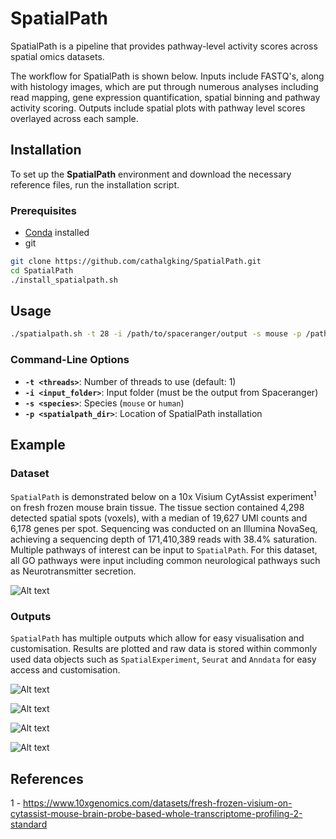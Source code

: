# SpatialPath

SpatialPath is a pipeline that provides pathway-level activity scores across spatial omics datasets. 

The workflow for SpatialPath is shown below. Inputs include FASTQ's, along with histology images, which are put through numerous analyses including read mapping, gene expression quantification, spatial binning and pathway activity scoring. Outputs include spatial plots with pathway level scores overlayed across each sample.


## Installation

To set up the **SpatialPath** environment and download the necessary reference files, run the installation script.

### Prerequisites
- [Conda](https://docs.conda.io/en/latest/miniconda.html) installed  
- git


```bash
git clone https://github.com/cathalgking/SpatialPath.git
cd SpatialPath
./install_spatialpath.sh
```




## Usage

```bash
./spatialpath.sh -t 28 -i /path/to/spaceranger/output -s mouse -p /path/to/spatialpath
```

### Command-Line Options

- **`-t <threads>`**: Number of threads to use (default: 1)
- **`-i <input_folder>`**: Input folder (must be the output from Spaceranger)
- **`-s <species>`**: Species (`mouse` or `human`)
- **`-p <spatialpath_dir>`**: Location of SpatialPath installation


## Example

### Dataset
```SpatialPath``` is demonstrated below on a 10x Visium CytAssist experiment<sup>1</sup> on fresh frozen mouse brain tissue. The tissue section contained 4,298 detected spatial spots (voxels), with a median of 19,627 UMI counts and 6,178 genes per spot. Sequencing was conducted on an Illumina NovaSeq, achieving a sequencing depth of 171,410,389 reads with 38.4% saturation. Multiple pathways of interest can be input to ```SpatialPath```. For this dataset, all GO pathways were input including common neurological pathways such as Neurotransmitter secretion.

![Alt text](svg/mouse_brain_image.svg)


### Outputs

```SpatialPath``` has multiple outputs which allow for easy visualisation and customisation. Results are plotted and raw data is stored within commonly used data objects such as ```SpatialExperiment```, ```Seurat``` and ```Anndata``` for easy access and customisation.  

![Alt text](svg/mouse_brain_NeuroinflammatoryResponse.svg)

![Alt text](svg/mouse_brain_NeurotransmitterSecretion.svg)

![Alt text](svg/mouse_brain_LIPID_METABOLIC_PROCESS.svg)

![Alt text](svg/mouse_brain_OXIDATIVE_PHOSPHORYLATION.svg)


## References

1 - https://www.10xgenomics.com/datasets/fresh-frozen-visium-on-cytassist-mouse-brain-probe-based-whole-transcriptome-profiling-2-standard
